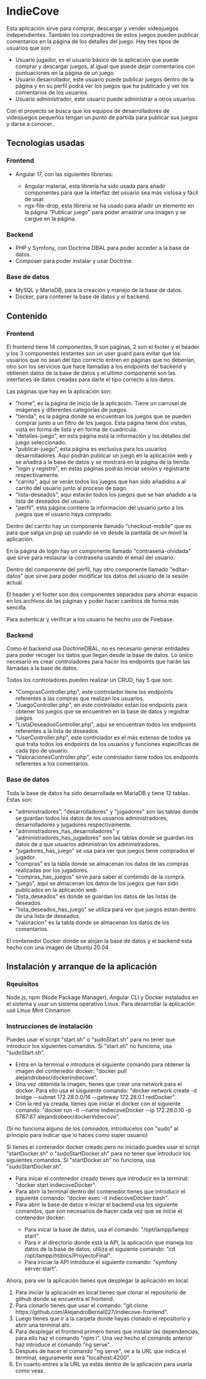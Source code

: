 <h1>IndieCove</h1>
<!-- <a href="#Contenido">Contenido</a> -->

<p>Esta aplicación sirve para comprar, descargar y vender videojuegos independientes. También los compradores de estos juegos pueden publicar comentarios en la página de los detalles del juego. Hay tres tipos de usuarios que son:</p>
<ul>
    <li>Usuario jugador, es el usuario básico de la aplicación que puede comprar y descargar juegos, al igual que puede dejar comentarios con puntuaciones en la página de un juego.</li>
    <li>Usuario desarrollador, este usuario puede publicar juegos dentro de la página y en su perfil podrá ver los juegos que ha publicado y ver los comentarios de los usuarios.</li>
    <li>Usuario administrador, este usuario puede administrar a otros usuarios.</li>
</ul>
<p>Con el proyecto se busca que los equipos de desarrolladores de videojuegos pequeños tengan un punto de partida para publicar sus juegos y darse a conocer.</p>

<h2>Tecnologías usadas</h2>
<h3>Frontend</h3>
    <ul>
        <li>Angular 17, con las siguientes librerias:</li>
        <ul>
            <li>Angular material, esta librería ha sido usada para añadir componentes para que la interfaz del usuario sea más vistosa y fácil de usar.</li>
            <li>ngx-file-drop, esta libreria se ha usado para añadir un elemento en la página "Publicar juego" para poder arrastrar una imágen y se cargue en la página.</li>
        </ul>
    </ul>

<h3>Backend</h3>
    <ul>
        <li>PHP y Symfony, con Doctrine DBAL para poder acceder a la base de datos.</li>
        <li>Composer para poder instalar y usar Doctrine.</li>
    </ul>

<h3>Base de datos</h3>
    <ul>
        <li>MySQL y MariaDB, para la creación y manejo de la base de datos.</li>
        <li>Docker, para contener la base de datos y el backend.</li>
    </ul>

<h2 id="Contenido">Contenido</h2>
<h3>Frontend</h3>
    <p>El frontend tiene 14 componentes, 9 son páginas, 2 son el footer y el header y los 3 componentes restantes son un user guard para evitar que los usuarios que no sean del tipo correcto entren en páginas que no deberían, otro son los servicios que hace llamadas a los endpoints del backend y obtienen datos de la base de datos y el ultimo componente son las interfaces de datos creadas para darle el tipo correcto a los datos.</p>
    <p>Las páginas que hay en la aplicación son:</p>
    <ul>
        <li>"home", es la página de inicio de la aplicación. Tiene un carrusel de imágenes y diferentes categorías de juegos</li>
        <li>"tienda", es la página donde se encuentran los juegos que se pueden comprar junto a un filtro de los juegos. Esta página tiene dos vistas, vista en forma de lista y en forma de cuadrícula.</li>
        <li>"detalles-juego", en esta página está la información y los detalles del juego seleccionado.</li>
        <li>"publicar-juego", esta página es exclusiva para los usuarios desarrolladores. Aquí podrán publicar un juego en la aplicación web y se añadirá a la base de datos y se mostrará en la página de la tienda.</li>
        <li>"login y registro", en estas páginas podrás iniciar sesión y registrarte respectivamente.</li>
        <li>"carrito", aqui se verán todos los juegos que han sido añadidos a al carrito del usuario junto al proceso de pago.</li>
        <li>"lista-deseados", aqui estarán todos los juegos que se han añadido a la lista de deseados del usuario.</li>
        <li>"perfil", esta página contiene la información del usuario junto a los juegos que el usuario haya comprado.</li>
    </ul>
    <p>Dentro del carrito hay un componente llamado "checkout-mobile" que es para que salga un pop up cuando se ve desde la pantalla de un movil la aplicación.</p>
    <p>En la página de login hay un componente llamado "contrasena-olvidada" que sirve para restaurar la contraseña usando el email del usuario.</p>
    <p>Dentro del componente del perfil, hay otro componente llamado "editar-datos" que sirve para poder modificar los datos del usuario de la sesión actual.</p>
    <p>El header y el footer son dos componentes separados para ahorrar espacio en los archivos de las páginas y poder hacer cambios de forma más sencilla.</p>
    <p>Para autenticar y verificar a los usuario he hecho uso de Firebase.</p>

<h3>Backend</h3>
    <p>Como el backend usa DoctrineDBAL, no es necesario generar entidades para poder recoger los datos que llegan desde la base de datos. Lo único necesario es crear controladores para hacer los endpoints que harán las llamadas a la base de datos.</p>
    <p>Todos los controladores pueden realizar un CRUD, hay 5 que son:</p>
    <ul>
        <li>"ComprasController.php", este controlador tiene los endpoints referentes a las compras que realizan los usuarios.</li>
        <li>"JuegoController.php", en este controlador estan los endpoints para obtener los juegos que se encuentren en la base de datos y registrar juegos</li>
        <li>"ListaDeseadosController.php", aqui se encuentran todos los endpoints referentes a la lista de deseados</li>
        <li>"UserController.php", este controlador es el más extenso de todos ya que trata todos los endpoints de los usuarios y funciones específicas de cada tipo de usuario.</li>
        <li>"ValoracionesController.php", este controlador tiene todos los endpoints referentes a los comentarios.</li>
    </ul>

<h3>Base de datos</h3>
    <p>Toda la base de datos ha sido desarrollada en MariaDB y tiene 12 tablas. Estas son:</p>
    <ul>
        <li>"administradores", "desarrolladores" y "jugadores" son las tablas donde se guardan todos los datos de los usuarios administradores, desarrolladores y jugadores respectivamente.</li>
        <li>"administradores_has_desarrolladores" y "administradores_has_jugadores" son las tablas donde se guardan los datos de a que usuarios administran los administradores.</li>
        <li>"jugadores_has_juego" se usa para ver que juegos tiene comprados el jugador.</li>
        <li>"compras" es la tabla donde se almacenan los datos de las compras realizadas por los jugadores.</li>
        <li>"compras_has_juegos" sirve para saber el contenido de la compra.</li>
        <li>"juego", aqui se almacenan los datos de los juegos que han sido publicados en la aplicación web.</li>
        <li>"lista_deseados" es donde se guardan los datos de las listas de deseados.</li>
        <li>"lista_deseados_has_juego" se utiliza para ver que juegos estan dentro de una lista de deseados.</li>
        <li>"valoracion" es la tabla donde se almacenan los datos de los comentarios.</li>
    </ul>
    <p>El contenedor Docker donde se alojan la base de datos y el backend esta hecho con una imagen de Ubuntu 20.04</p>

<h2>Instalación y arranque de la aplicación</h2>

<h3>Rqeuisitos</h3>
<p>Node.js, npm (Node Package Manager), Angular CLI y Docker instalados en el sistema y usar un sistema operativo Linux. Para desarrollar la aplicación usé Linux Mint Cinnamon</p>

<h3>Instrucciones de instalación</h3>
<p>Puedes usar el script "start.sh" o "sudoStart.sh" para no tener que introducir los siguientes comandos. Si "start.sh" no funciona, usa "sudoStart.sh".</p>

<ul>
    <li>Entra en la terminal e introduce el siguiente comando para obtener la imagen del contenedor docker: "docker pull alejandrobeor/dockerindiecove".</li>
    <li>Una vez obtenida la imagen, tienes que crear una network para el docker. Para ello usa el sisguiente comando: "docker network create -d bridge --subnet 172.28.0.0/16 --gateway 172.28.0.1 redDocker".</li>
    <li>Con la red ya creada, tienes que iniciar el docker con el siguiente comando: "docker run -it --name indiecoveDocker --ip 172.28.0.10 -p 8787:87 alejandrobeor/dockerindiecove".</li>
</ul>
<p>(Si no funciona alguno de los comnados, introducelos con "sudo" al principio para indicar que lo haces como super usuario)</p>

<p>Si tienes el contenedor docker creado pero no iniciado puedes usar el script "startDocker.sh" o "sudoStartDocker.sh" para no tener que introducir los siguientes comandos. Si "startDocker.sh" no funciona, usa "sudoStartDocker.sh".</p>
<ul>
    <li>Para inicar el contenedor creado tienes que introducir en la terminal: "docker start indiecoveDocker".</li>
    <li>Para abrir la terminal dentro del contenedor tienes que introducir el siguiente comando: "docker exec -it indiecoveDocker bash".</li>
    <li>Para abrir la base de datos e iniciar el backend usa los siguiente comandos, que son necesarios de hacer cada vez que se inicie el contenedor docker:</li>
    <ul>
        <li>Para inicar la base de datos, usa el comando: "/opt/lampp/lampp start".</li>
        <li>Para ir al directorio donde esta la API, la aplicación que maneja los datos de la base de datos, utiliza el siguiente comando: "cd /opt/lampp/htdocs/ProyectoFinal".</li>
        <li>Para iniciar la API introduce el siguiente comando: "symfony server:start".</li>
    </ul>
</ul>

<p>Ahora, para ver la aplicación tienes que desplegar la aplicación en local.</p>
<ol>
    <li>Para iniciar la aplicación en local tienes que clonar el repositorio de github donde se encuentra el frontend.</li>
    <li>Para clonarlo tienes que usar el comando: "git clone https://github.com/AlejandroBernal027/indiecove-frontend".</li>
    <li>Luego tienes que ir a la carpeta donde hayas clonado el repositorio y abrir una terminal ahí.</li>
    <li>Para desplegar el frontend primero tienes que instalar las dependencias, para ello haz el comando "npm i". Una vez hecho el comando anterior haz introduce el comando "ng serve".</li>
    <li>Después de hacer el comando "ng serve", ve a la URL que indica el terminal, seguramente será "localhost:4200".</li>
    <li>En cuanto entres a la URL ya estás dentro de la aplicación para usarla como veas.</li>
</ol>